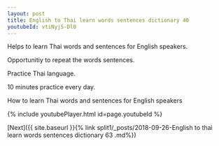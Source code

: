 ```yaml
---
layout: post
title: English to Thai learn words sentences dictionary 40 
youtubeId: vtiNyjS-Dl0
---
```

 
 
Helps to learn Thai words and sentences for English speakers.

Opportunitiy to repeat the words sentences. 

Practice Thai language. 
 
10 minutes practice every day. 
 
How to learn Thai words and sentences for English speakers 
 
{% include youtubePlayer.html id=page.youtubeId %}
 
 
[Next]({{ site.baseurl }}{% link  split1/_posts/2018-09-26-English to thai learn words sentences dictionary 63 .md%})
 
